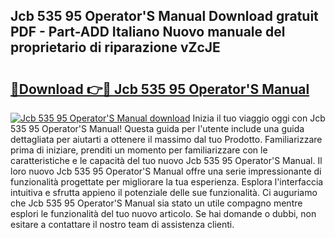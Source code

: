 ## Jcb 535 95 Operator'S Manual Download gratuit PDF - Part-ADD Italiano Nuovo manuale del proprietario di riparazione vZcJE

# <h2><a href="http://dfd5e2.blite.top/?on=Jcb+535+95+Operator%27S+Manual">🔗Download 👉🔴 Jcb 535 95 Operator'S Manual</a></h2>

[![Jcb 535 95 Operator'S Manual download](https://i.imgur.com/lujVjoI.png)](http://dfd5e2.blite.top/?on=Jcb+535+95+Operator%27S+Manual)
Inizia il tuo viaggio oggi con Jcb 535 95 Operator'S Manual! Questa guida per l'utente include una guida dettagliata per aiutarti a ottenere il massimo dal tuo Prodotto. Familiarizzare prima di iniziare, prenditi un momento per familiarizzare con le caratteristiche e le capacità del tuo nuovo Jcb 535 95 Operator'S Manual. Il loro nuovo Jcb 535 95 Operator'S Manual offre una serie impressionante di funzionalità progettate per migliorare la tua esperienza. Esplora l'interfaccia intuitiva e sfrutta appieno il potenziale delle sue funzionalità. Ci auguriamo che Jcb 535 95 Operator'S Manual sia stato un utile compagno mentre esplori le funzionalità del tuo nuovo articolo. Se hai domande o dubbi, non esitare a contattare il nostro team di assistenza clienti.
